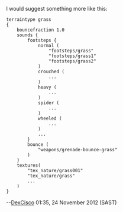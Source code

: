 I would suggest something more like this:

    terraintype grass
    {
        bouncefraction 1.0
        sounds {
            footsteps {
                normal (
                    "footsteps/grass"
                    "footsteps/grass1"
                    "footsteps/grass2"
                )
                crouched (
                    ...
                )
                heavy (
                    ...
                )
                spider (
                    ...
                )
                wheeled (
                    ...
                )
                ...
            }
            bounce (
                "weapons/grenade-bounce-grass"
            )
        }
        textures(
            "tex_nature/grass001"
            "tex_nature/grass"
            ...
        )
    }

--[DexCisco](User:DexCisco "wikilink") 01:35, 24 November 2012 (SAST)